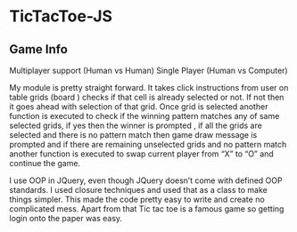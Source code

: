 TicTacToe-JS
============

Game Info
------------
Multiplayer support (Human vs Human)
Single Player (Human vs Computer)


My module is pretty straight forward. It takes click instructions from user on table grids (board ) checks if that cell is already selected or not. If not then it goes ahead with selection of that grid. Once grid is selected another function is executed to check if the winning pattern matches any of same selected grids, if yes then the winner is prompted , if all the grids are selected and there is no pattern match then game draw message is prompted and if there are remaining unselected grids and no pattern match another function is executed to swap current player from “X” to “O” and continue the game.



I use OOP in JQuery, even though JQuery doesn’t come with defined OOP standards. I used closure techniques and used that as a class to make things simpler. This made the code pretty easy to write and create no complicated mess.  Apart from that Tic tac toe is a famous game so getting login onto the paper was easy.
